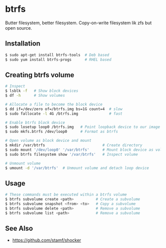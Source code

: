 # btrfs
Butter filesystem, better filesystem. Copy-on-write filesystem lik zfs but open
source.

## Installation
```sh
$ sudo apt-get install btrfs-tools  # Deb based
$ sudo yum install btrfs-progs      # RHEL based
```

## Creating btrfs volume
```sh
# Inspect
$ lsblk -f   # Show block devices
$ df -h      # Show volumes

# Allocate a file to become the block device
$ dd if=/dev/zero of=/btrfs.img bs=1G count=4  # slow
$ sudo fallocate -l 4G /btrfs.img              # fast

# Enable btrfs block device
$ sudo losetup loop0 /btrfs.img   # Point loopback device to our image
$ sudo mkfs.btrfs /dev/loop0      # Format as btrfs

# Open volume as block device and mount
$ mkdir /var/btrfs                          # Create directory
$ sudo mount '/dev/loop0' '/var/btrfs'      # Mount block device as volume
$ sudo btrfs filesystem show '/var/btrfs'   # Inspect volume

# Unmount volume
$ umount -d '/var/btrfs'  # Unmount volume and detach loop device
```

## Usage
```sh
# These commands must be executed within a btrfs volume
$ btrfs subvolume create <path>          # Create a subvolume
$ btrfs subvolume snapshot <from> <to>   # Copy a subvolume
$ btrfs subvolume delete <path>          # Remove a subvolume
$ btrfs subvolume list <path>            # Remove a subvolume
```

## See Also
- https://github.com/stamf/shocker
